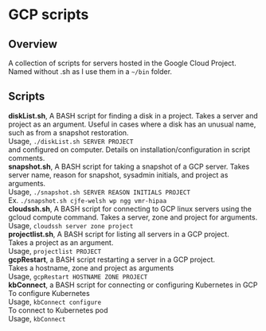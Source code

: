 # GCP scripts

## Overview 
A collection of scripts for servers hosted in the Google Cloud Project. Named without .sh as I use them in a `~/bin` folder. <br>

## Scripts 
**diskList.sh**, A BASH script for finding a disk in a project. Takes a server and project as an 
argument. Useful in cases where a disk has an unusual name, such as from a snapshot restoration. <br>
Usage, `./diskList.sh SERVER PROJECT` <br>
and configured on computer. Details on installation/configuration in script comments. <br>
**snapshot.sh**, A BASH script for taking a snapshot of a GCP server. Takes server name, reason for snapshot,
sysadmin initials, and project as arguments. <br>
Usage, `./snapshot.sh SERVER REASON INITIALS PROJECT` <br>
Ex. `./snapshot.sh cjfe-welsh wp ngg vmr-hipaa` <br>
**cloudssh.sh**, A BASH script for connecting to GCP linux servers using the gcloud compute command. 
Takes a server, zone and project for arguments. <br>
Usage, `cloudssh server zone project`<br>
**projectlist.sh**, A BASH script for listing all servers in a GCP project. <br>
Takes a project as an argument. <br>
Usage, `projectlist PROJECT`<br>
**gcpRestart**, a BASH script restarting a server in a GCP project. <br> 
Takes a hostname, zone and project as arguments <br>
Usage, `gcpRestart HOSTNAME ZONE PROJECT` <br>
**kbConnect**, a BASH script for connecting or configuring Kubernetes in GCP <br>
To configure Kubernetes <br>
Usage, `kbConnect configure` <br>
To connect to Kubernetes pod <br>
Usage, `kbConnect` <br>
